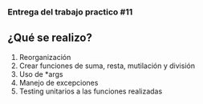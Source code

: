 ### Entrega del trabajo practico #11
## ¿Qué se realizo?
1. Reorganización 
2. Crear funciones de suma, resta, mutilación y división
3. Uso de *args
4. Manejo de excepciones
5. Testing unitarios a las funciones realizadas